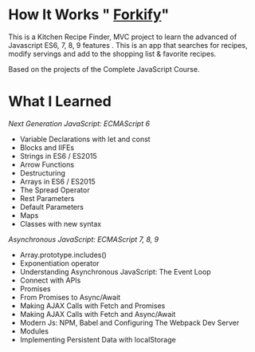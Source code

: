 # How It Works " **[Forkify](https://luiscusihuaman.github.io/Forkify/)**"

This is a Kitchen Recipe Finder, MVC project  to learn the advanced of Javascript ES6, 7, 8, 9 features .  This is an app that searches for recipes, modify servings and add to the shopping list & favorite recipes.

Based  on the projects of the Complete JavaScript Course.

# What I Learned

*Next Generation JavaScript:  ECMAScript 6*
- Variable Declarations with let and const
- Blocks and IIFEs
- Strings in ES6 / ES2015
- Arrow Functions
- Destructuring
- Arrays in ES6 / ES2015
- The Spread Operator
- Rest Parameters
- Default Parameters
- Maps
- Classes with new syntax

*Asynchronous JavaScript:  ECMAScript 7, 8, 9* 
- Array.prototype.includes()
- Exponentiation operator
- Understanding Asynchronous JavaScript: The Event Loop
- Connect with APIs
- Promises
- From Promises to Async/Await
- Making AJAX Calls with Fetch and Promises
- Making AJAX Calls with Fetch and Async/Await
- Modern Js: NPM, Babel and Configuring The Webpack Dev Server
- Modules
- Implementing Persistent Data with localStorage

